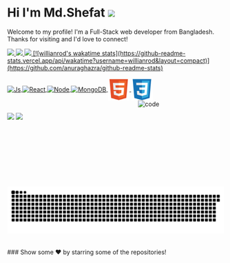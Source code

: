 # Hi I'm Md.Shefat <img src="https://media.giphy.com/media/hvRJCLFzcasrR4ia7z/giphy.gif" width="25px">
Welcome to my profile! I'm a Full-Stack web developer from Bangladesh. Thanks for visiting and I'd love to connect!

<div>
  <a href="https://github.com/Md-shefat-masum">
  <img height="180em" src="https://github-readme-stats.vercel.app/api?username=Md-shefat-masum&show_icons=true&theme=dracula&include_all_commits=true&count_private=true"/>
  <img height="180em" src="https://github-readme-stats.vercel.app/api/top-langs/?username=Md-shefat-masum&layout=compact&langs_count=7&theme=dracula"/>
  <img height="180em" src="https://github-readme-stats.vercel.app/api/wakatime/?username=Md-shefat-masum&layout=compact&langs_count=7&theme=dracula"/>
  [![willianrod's wakatime stats](https://github-readme-stats.vercel.app/api/wakatime?username=willianrod&layout=compact)](https://github.com/anuraghazra/github-readme-stats)

</div>
<div style="display: inline_block"><br>
  <img align="center" alt="Js" height="50" width="50" src="https://img.icons8.com/color/144/000000/javascript--v2.png">
  <img align="center" alt="React" height="50" width="50"  src="https://img.icons8.com/officel/144/000000/react.png">
  <img align="center" alt="Node" height="50" width="50"  src="https://img.icons8.com/color/144/000000/nodejs.png">
  <img align="center" alt="MongoDB" height="50" width="50" src="https://img.icons8.com/color/144/000000/mongodb.png">
  <img align="center" alt="HTML" height="50" width="50" src="https://raw.githubusercontent.com/devicons/devicon/master/icons/html5/html5-original.svg">
  <img align="center" alt="CSS" height="50" width="50" src="https://raw.githubusercontent.com/devicons/devicon/master/icons/css3/css3-original.svg">
  <img align="right" alt="code" width="200" height="200"  src="https://media.giphy.com/media/KNP5EQE5n2nczSFYpD/giphy.gif">

</div>
  
  ##
 
<div> 
  <a href="https://www.instagram.com/md_shefatullah/" target="_blank"><img src="https://img.shields.io/badge/-Instagram-%23E4405F?style=for-the-badge&logo=instagram&logoColor=white" target="_blank"></a>
  <a href="https://www.linkedin.com/in/md-shefat-439a0813b/" target="_blank"><img src="https://img.shields.io/badge/-LinkedIn-%230077B5?style=for-the-badge&logo=linkedin&logoColor=white" target="_blank"></a> 
 
  ![Snake animation](https://github.com/Md-shefat-masum/Md-shefat-masum/blob/main/github-user-contribution.svg)
 
</div>

<br />
### Show some ❤️ by starring some of the repositories!
